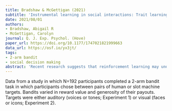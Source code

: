 ```yaml
---
title: Bradshaw & McGettigan (2021)
subtitle: 'Instrumental learning in social interactions: Trait learning from faces and voices'
date: 2021/08/01
authors:
- Bradshaw, Abigail R
- McGettigan, Carolyn
journal: Q. J. Exp. Psychol. (Hove)
paper_url: https://doi.org/10.1177/1747021821999663
data_url: https://osf.io/yx3jt/
tags:
- 2-arm bandit
- social decision making
abstract: 'Recent research suggests that reinforcement learning may underlie trait formation in social interactions with faces. The current study investigated whether the same learning mechanisms could be engaged for trait learning from voices. On each trial of a training phase, participants (N = 192) chose from pairs of human or slot machine targets that varied in the (1) reward value and (2) generosity of their payouts. Targets were either auditory (voices or tones; Experiment 1) or visual (faces or icons; Experiment 2) and were presented sequentially before payout feedback. A test phase measured participant choice behaviour, and a post-test recorded their target preference ratings. For auditory targets, we found a significant effect of reward only on target choices, but saw higher preference ratings for more generous humans and slot machines. For visual targets, findings from previous studies were replicated: participants learned about both generosity and reward, but generosity was prioritised in the human condition. These findings provide one of the first demonstrations of reinforcement learning of reward with auditory stimuli in a social learning task, but suggest that the use of auditory targets does alter learning in this paradigm. Conversely, reinforcement learning of reward and trait information with visual stimuli remains intact even when sequential presentation introduces a delay in feedback.'
---
```


Data from a study in which N=192 participants completed a 2-arm bandit task in which participants chose between pairs of human or slot machine targets. Bandits varied in reward value and generosity of their payouts. Targets were either auditory (voices or tones; Experiment 1) or visual (faces or icons; Experiment 2).
